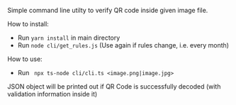 Simple command line utilty to verify QR code inside given image file.

How to install:

-   Run `yarn install` in main directory
-   Run `node cli/get_rules.js` (Use again if rules change, i.e. every month)

How to use:
-   Run ` npx ts-node cli/cli.ts <image.png|image.jpg>`

JSON object will be printed out if QR Code is successfully decoded (with validation information inside it)

